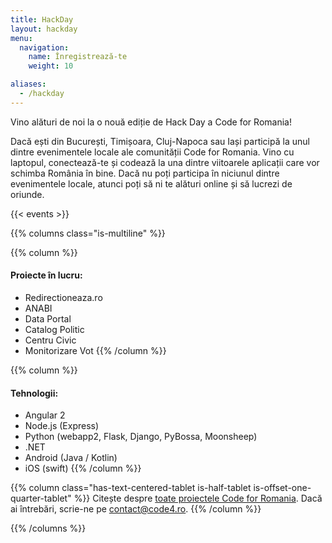 ```yaml
---
title: HackDay
layout: hackday
menu:
  navigation:
    name: Înregistrează-te
    weight: 10

aliases:
  - /hackday
---
```


Vino alături de noi la o nouă ediție de Hack Day a Code for Romania!

Dacă ești din București, Timișoara, Cluj-Napoca sau Iași participă la unul dintre evenimentele locale ale comunității Code for Romania. Vino cu laptopul, conectează-te și codează la una dintre viitoarele aplicații care vor schimba România în bine. Dacă nu poți participa în niciunul dintre evenimentele locale, atunci poți să ni te alături online și să lucrezi de oriunde.

{{< events >}}

{{% columns class="is-multiline" %}}

{{% column %}}
#### Proiecte în lucru:

* Redirectioneaza.ro
* ANABI
* Data Portal
* Catalog Politic
* Centru Civic
* Monitorizare Vot
{{% /column %}}

{{% column %}}
#### Tehnologii:

* Angular 2
* Node.js (Express)
* Python (webapp2, Flask, Django, PyBossa, Moonsheep)
* .NET
* Android (Java / Kotlin)
* iOS (swift)
{{% /column %}}

{{% column class="has-text-centered-tablet is-half-tablet is-offset-one-quarter-tablet" %}}
Citește despre [toate proiectele Code for Romania](https://bit.ly/2SREoGf).
Dacă ai întrebări, scrie-ne pe [contact@code4.ro](mailto:contact@code4.ro).
{{% /column %}}

{{% /columns %}}

